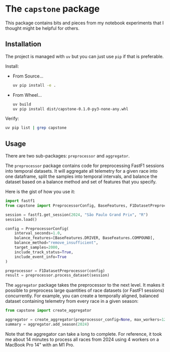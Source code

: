 
# The `capstone` package

This package contains bits and pieces from my notebook experiments that I thought might be helpful for others.

## Installation

The project is managed with `uv` but you can just use `pip` if that is preferable.

Install:

- From Source...
  ```bash
  uv pip install -e .
  ```
- From Wheel...
  ```bash
  uv build
  uv pip install dist/capstone-0.1.0-py3-none-any.whl
  ```

Verify:

```bash
uv pip list | grep capstone
```

## Usage

There are two sub-packages: `preprocessor` and `aggregator`.

The `preprocessor` package contains code for preprocessing FastF1 sessions into temporal datasets. It will aggregate all telemetry for a given race into one dataframe, split the samples into temporal intervals, and balance the dataset based on a balance method and set of features that you specify.

Here is the gist of how you use it:

```python
import fastf1
from capstone import PreprocessorConfig, BaseFeatures, F1DatasetPreprocessor

session = fastf1.get_session(2024, "São Paulo Grand Prix", "R")
session.load()

config = PreprocessorConfig(
    interval_seconds=1.0,
    balance_features=[BaseFeatures.DRIVER, BaseFeatures.COMPOUND],
    balance_method="remove_insufficient",
    target_samples=2000,
    include_track_status=True,
    include_event_info=True
)

preprocessor = F1DatasetPreprocessor(config)
result = preprocessor.process_dataset(session)
```

The `aggregator` package takes the preprocessor to the next level. It makes it possible to preprocess large quantities of race datasets (or FastF1 sessions) concurrently. For example, you can create a temporally aligned, balanced dataset containing telemetry from every race in a given season:

```python
from capstone import create_aggregator

aggregator = create_aggregator(preprocessor_config=None, max_workers=12)
summary = aggregator.add_season(2024)
```

Note that the aggregator can take a long to complete. For reference, it took me about 14 minutes to process all races from 2024 using 4 workers on a MacBook Pro 14" with an M1 Pro.